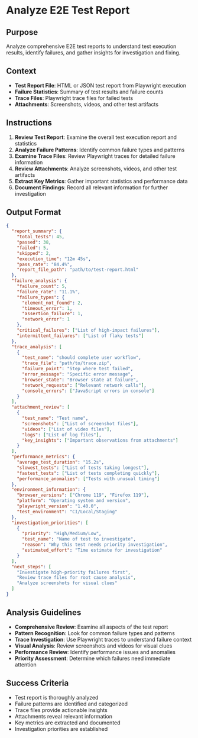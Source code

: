 # Analyze E2E Test Report

## Purpose
Analyze comprehensive E2E test reports to understand test execution results, identify failures, and gather insights for investigation and fixing.

## Context
- **Test Report File**: HTML or JSON test report from Playwright execution
- **Failure Statistics**: Summary of test results and failure counts
- **Trace Files**: Playwright trace files for failed tests
- **Attachments**: Screenshots, videos, and other test artifacts

## Instructions
1. **Review Test Report**: Examine the overall test execution report and statistics
2. **Analyze Failure Patterns**: Identify common failure types and patterns
3. **Examine Trace Files**: Review Playwright traces for detailed failure information
4. **Review Attachments**: Analyze screenshots, videos, and other test artifacts
5. **Extract Key Metrics**: Gather important statistics and performance data
6. **Document Findings**: Record all relevant information for further investigation

## Output Format
```json
{
  "report_summary": {
    "total_tests": 45,
    "passed": 38,
    "failed": 5,
    "skipped": 2,
    "execution_time": "12m 45s",
    "pass_rate": "84.4%",
    "report_file_path": "path/to/test-report.html"
  },
  "failure_analysis": {
    "failure_count": 5,
    "failure_rate": "11.1%",
    "failure_types": {
      "element_not_found": 2,
      "timeout_error": 1,
      "assertion_failure": 1,
      "network_error": 1
    },
    "critical_failures": ["List of high-impact failures"],
    "intermittent_failures": ["List of flaky tests"]
  },
  "trace_analysis": [
    {
      "test_name": "should complete user workflow",
      "trace_file": "path/to/trace.zip",
      "failure_point": "Step where test failed",
      "error_message": "Specific error message",
      "browser_state": "Browser state at failure",
      "network_requests": ["Relevant network calls"],
      "console_errors": ["JavaScript errors in console"]
    }
  ],
  "attachment_review": [
    {
      "test_name": "Test name",
      "screenshots": ["List of screenshot files"],
      "videos": ["List of video files"],
      "logs": ["List of log files"],
      "key_insights": ["Important observations from attachments"]
    }
  ],
  "performance_metrics": {
    "average_test_duration": "15.2s",
    "slowest_tests": ["List of tests taking longest"],
    "fastest_tests": ["List of tests completing quickly"],
    "performance_anomalies": ["Tests with unusual timing"]
  },
  "environment_information": {
    "browser_versions": ["Chrome 119", "Firefox 119"],
    "platform": "Operating system and version",
    "playwright_version": "1.40.0",
    "test_environment": "CI/Local/Staging"
  },
  "investigation_priorities": [
    {
      "priority": "High/Medium/Low",
      "test_name": "Name of test to investigate",
      "reason": "Why this test needs priority investigation",
      "estimated_effort": "Time estimate for investigation"
    }
  ],
  "next_steps": [
    "Investigate high-priority failures first",
    "Review trace files for root cause analysis",
    "Analyze screenshots for visual clues"
  ]
}
```

## Analysis Guidelines
- **Comprehensive Review**: Examine all aspects of the test report
- **Pattern Recognition**: Look for common failure types and patterns
- **Trace Investigation**: Use Playwright traces to understand failure context
- **Visual Analysis**: Review screenshots and videos for visual clues
- **Performance Review**: Identify performance issues and anomalies
- **Priority Assessment**: Determine which failures need immediate attention

## Success Criteria
- Test report is thoroughly analyzed
- Failure patterns are identified and categorized
- Trace files provide actionable insights
- Attachments reveal relevant information
- Key metrics are extracted and documented
- Investigation priorities are established
